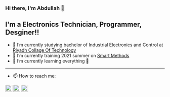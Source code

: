 ### Hi there, I'm Abdullah 👋
   
## I'm a Electronics Technician, Programmer, Desginer!!

 - 👷 I’m currently studying bachelor of Industrial Electronics and Control at [Riyadh Collage Of Technology](https://www.electronyat.tech/) 
 - 🔭 I’m currently training 2021 summer on [Smart Methods](https://www.s-m.com.sa)
 - 🌱 I’m currently learning everything 🤣 
 ---------------------------   
 - 📫 How to reach me:   


[<img align="left" alt="AShenaifi | Twitter" width="22px" src="https://cdn.jsdelivr.net/npm/simple-icons@v3/icons/twitter.svg" />][twitter]
[<img align="left" alt="AShenaifi | LinkedIn" width="22px" src="https://cdn.jsdelivr.net/npm/simple-icons@v3/icons/linkedin.svg" />][linkedin]
[<img align="left" alt="AShenaifi | email" width="22px" src="https://cdn.jsdelivr.net/npm/simple-icons@3.13.0/icons/gmail.svg" />][email]
</details>


[twitter]: https://twitter.com/abdllahaz
[email]: mailto:a.ashenaifi@gmail.com
[linkedin]: https://linkedin.com/in/abdullahshenaifi
